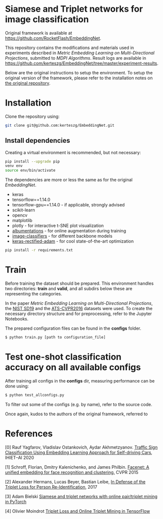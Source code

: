 # Siamese and Triplet networks for image classification

Original framework is available at https://github.com/RocketFlash/EmbeddingNet. 

This repository contains the modifications and materials used in experiments described in *Metric Embedding Learning on Multi-Directional Projections*, submitted to *MDPI Algorithms*. Result logs are available in https://github.com/kerteszg/EmbeddingNet/tree/master/experiment-results.

Below are the original instructions to setup the environment. To setup the original version of the framework, please refer to the installation notes on [the original repository](https://github.com/RocketFlash/EmbeddingNet).

# Installation

Clone the repository using:

```bash
git clone git@github.com:kerteszg/EmbeddingNet.git
```

## Install dependencies

Creating a virtual environment is recommended, but not necessary:

```bash
pip install --upgrade pip
venv env
source env/bin/activate
```

The dependencies are more or less the same as for the original *EmbeddingNet*.

- keras
- tensorflow==1.14.0
- tensorflow-gpu==1.14.0 - if applicable, strongly advised
- scikit-learn
- opencv
- matplotlib
- plotly - for interactive t-SNE plot visualization
- [albumentations](https://github.com/albu/albumentations) - for online augmentation during training
- [image-classifiers](https://github.com/qubvel/classification_models) - for different backbone models
- [keras-rectified-adam](https://github.com/CyberZHG/keras-radam) - for cool state-of-the-art optimization


```bash
pip install -r requirements.txt
```

# Train

Before training the dataset should be prepared. This environment handles two directories: **train** and **valid**, and all subdirs below these are representing the categories.

In the paper *Metric Embedding Learning on Multi-Directional Projections*, the [NIST SD19](https://www.nist.gov/srd/nist-special-database-19) and the [ATS-CVPR2016](https://medusa.fit.vutbr.cz/traffic/datasets/) datasets were used. To create the necessary directory structure and for preprocessing, refer to the Jupyter Notebooks.

The prepared configuration files can be found in the **configs** folder. 

```bash
$ python train.py [path to configuration_file]
```

# Test one-shot classification accuracy on all available configs

After training all configs in the **configs** dir, measuring performance can be done using:

```bash
$ python test_allconfigs.py
```

To filter out some of the configs (e.g. by name), refer to the source code.

Once again, kudos to the authors of the original framework, referred to 

# References

[0] Rauf Yagfarov, Vladislav Ostankovich, Aydar Akhmetzyanov. [Traffic Sign Classification Using Embedding Learning Approach for Self-driving Cars](https://link.springer.com/chapter/10.1007/978-3-030-44267-5_27), IHIET–AI 2020

[1] Schroff, Florian, Dmitry Kalenichenko, and James Philbin. [Facenet: A unified embedding for face recognition and clustering.](https://arxiv.org/abs/1503.03832) CVPR 2015

[2] Alexander Hermans, Lucas Beyer, Bastian Leibe, [In Defense of the Triplet Loss for Person Re-Identification](https://arxiv.org/pdf/1703.07737), 2017

[3] Adam Bielski [Siamese and triplet networks with online pair/triplet mining in PyTorch](https://github.com/adambielski/siamese-triplet)

[4] Olivier Moindrot [Triplet Loss and Online Triplet Mining in TensorFlow](https://omoindrot.github.io/triplet-loss)

